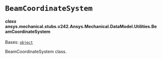 # `BeamCoordinateSystem`



#### *class* ansys.mechanical.stubs.v242.Ansys.Mechanical.DataModel.Utilities.BeamCoordinateSystem

Bases: [`object`](https://docs.python.org/3/library/functions.html#object)

BeamCoordinateSystem class.

<!-- !! processed by numpydoc !! -->

